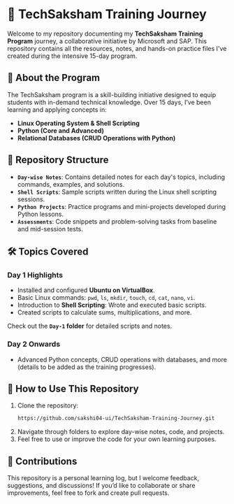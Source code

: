 # 🚀 TechSaksham Training Journey  

Welcome to my repository documenting my **TechSaksham Training Program** journey, a collaborative initiative by Microsoft and SAP. This repository contains all the resources, notes, and hands-on practice files I've created during the intensive 15-day program.  

## 📜 About the Program  
The TechSaksham program is a skill-building initiative designed to equip students with in-demand technical knowledge. Over 15 days, I’ve been learning and applying concepts in:  
- **Linux Operating System & Shell Scripting**  
- **Python (Core and Advanced)**  
- **Relational Databases (CRUD Operations with Python)**  

## 📂 Repository Structure   

- **`Day-wise Notes`**: Contains detailed notes for each day's topics, including commands, examples, and solutions.  
- **`Shell Scripts`**: Sample scripts written during the Linux shell scripting sessions.  
- **`Python Projects`**: Practice programs and mini-projects developed during Python lessons.  
- **`Assessments`**: Code snippets and problem-solving tasks from baseline and mid-session tests.  

## 🛠️ Topics Covered  

### Day 1 Highlights  
- Installed and configured **Ubuntu on VirtualBox**.  
- Basic Linux commands: `pwd`, `ls`, `mkdir`, `touch`, `cd`, `cat`, `nano`, `vi`.  
- Introduction to **Shell Scripting**: Wrote and executed basic scripts.  
- Created scripts to calculate sums, multiplications, and more.  

Check out the **`Day-1` folder** for detailed scripts and notes.  

### Day 2 Onwards  
- Advanced Python concepts, CRUD operations with databases, and more (details to be added as the training progresses).  

## 📖 How to Use This Repository  

1. Clone the repository:  
   ```bash  
   https://github.com/sakshi04-ui/TechSaksham-Training-Journey.git  
   ```  
2. Navigate through folders to explore day-wise notes, code, and projects.  
3. Feel free to use or improve the code for your own learning purposes.  

## 🤝 Contributions  
This repository is a personal learning log, but I welcome feedback, suggestions, and discussions! If you’d like to collaborate or share improvements, feel free to fork and create pull requests.  
